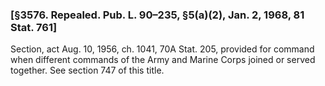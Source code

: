 ### [§3576. Repealed. Pub. L. 90–235, §5(a)(2), Jan. 2, 1968, 81 Stat. 761] ###

Section, act Aug. 10, 1956, ch. 1041, 70A Stat. 205, provided for command when different commands of the Army and Marine Corps joined or served together. See section 747 of this title.